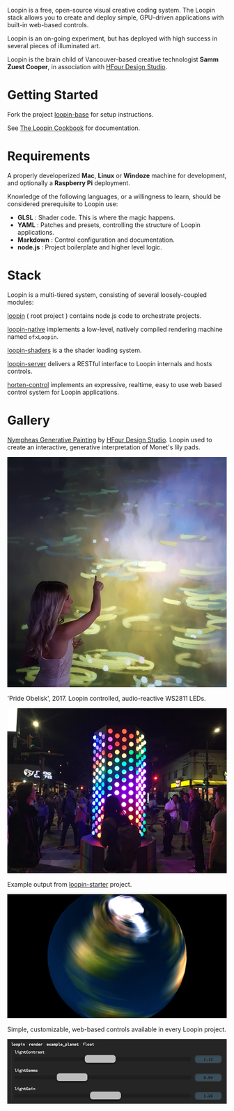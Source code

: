 Loopin is a free, open-source visual creative coding system. The Loopin stack allows you to create and deploy simple, GPU-driven applications with built-in web-based controls.

Loopin is an on-going experiment, but has deployed with high success in several pieces of illuminated art.

Loopin is the brain child of Vancouver-based creative technologist **Samm Zuest Cooper**, in association with [HFour Design Studio](http://hfour.ca/).

# Getting Started

Fork the project [loopin-base](https://github.com/koopero/loopin-base) for setup instructions.

See [The Loopin Cookbook](https://github.com/koopero/loopin-base/blob/master/COOKBOOK.md) for documentation.

# Requirements

A properly developerized **Mac**, **Linux** or **Windoze** machine for development, and optionally a **Raspberry Pi** deployment. 

Knowledge of the following languages, or a willingness to learn, should be considered prerequisite to Loopin use:

- **GLSL** : Shader code. This is where the magic happens.
- **YAML** : Patches and presets, controlling the structure of Loopin applications.
- **Markdown** : Control configuration and documentation.  
- **node.js** : Project boilerplate and higher level logic.

# Stack

Loopin is a multi-tiered system, consisting of several loosely-coupled modules:

[loopin](https://github.com/koopero/loopin) ( root project ) contains node.js code to orchestrate projects.

[loopin-native](https://github.com/koopero/loopin-native) implements a low-level, natively compiled rendering machine named `ofxLoopin`.

[loopin-shaders](https://github.com/koopero/loopin-shaders) is a the shader loading system.

[loopin-server](https://github.com/koopero/loopin-server) delivers a RESTful interface to Loopin internals and hosts controls.

[horten-control](https://github.com/koopero/horten-control) implements an expressive, realtime, easy to use web based control system for Loopin applications.  


# Gallery

[Nympheas Generative Painting](http://hfour.ca/portfolio-item/nympheas-generative-painting/) by [HFour Design Studio](http://hfour.ca/). Loopin used to create an interactive, generative interpretation of Monet's lily pads.

![Monet](gallery/monet.jpg)

'Pride Obelisk', 2017. Loopin controlled, audio-reactive WS2811 LEDs.

![Pride Obelisk 2017](gallery/obelisk.jpg)

Example output from [loopin-starter](https://github.com/koopero/loopin-starter) project.

![loopin-starter sample](gallery/starter.jpg)

Simple, customizable, web-based controls available in every Loopin project.

![Controls example](gallery/controls.png)
